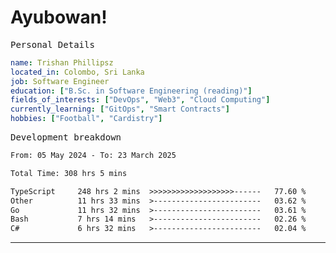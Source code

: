 # Ayubowan!

<samp>Personal Details</samp>

```yaml
name: Trishan Phillipsz
located_in: Colombo, Sri Lanka
job: Software Engineer
education: ["B.Sc. in Software Engineering (reading)"]
fields_of_interests: ["DevOps", "Web3", "Cloud Computing"]
currently_learning: ["GitOps", "Smart Contracts"]
hobbies: ["Football", "Cardistry"]
```

<samp>Development breakdown</samp>

<!--START_SECTION:waka-->

```txt
From: 05 May 2024 - To: 23 March 2025

Total Time: 308 hrs 5 mins

TypeScript     248 hrs 2 mins  >>>>>>>>>>>>>>>>>>>------   77.60 %
Other          11 hrs 33 mins  >------------------------   03.62 %
Go             11 hrs 32 mins  >------------------------   03.61 %
Bash           7 hrs 14 mins   >------------------------   02.26 %
C#             6 hrs 32 mins   >------------------------   02.04 %
```

<!--END_SECTION:waka-->

---
